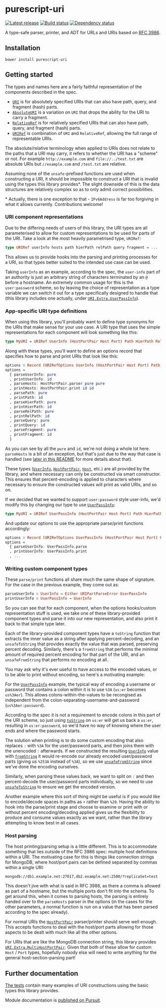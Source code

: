 # purescript-uri

[![Latest release](http://img.shields.io/github/release/slamdata/purescript-uri.svg)](https://github.com/slamdata/purescript-uri/releases)
[![Build status](https://travis-ci.org/slamdata/purescript-uri.svg?branch=master)](https://travis-ci.org/slamdata/purescript-uri)
[![Dependency status](https://img.shields.io/librariesio/github/slamdata/purescript-uri.svg)](https://libraries.io/github/slamdata/purescript-uri)

A type-safe parser, printer, and ADT for URLs and URIs based on [RFC 3986](http://tools.ietf.org/html/rfc3986).

## Installation

```
bower install purescript-uri
```

## Getting started

The types and names here are a fairly faithful representation of the components described in the spec.

- [`URI`][URI] is for absolutely specified URIs that can also have path, query, and fragment (hash) parts.
- [`AbsoluteURI`][AbsoluteURI] is a variation on `URI` that drops the ability for the URI to carry a fragment.
- [`RelativeRef`][RelativeRef] is for relatively specified URIs that can also have path, query, and fragment (hash) parts.
- [`URIRef`][URIRef] is combination of `URI` and `RelativeRef`, allowing the full range of representable URIs.

The absolute/relative terminology when applied to URIs does not relate to the paths that a URI may carry, it refers to whether the URI has a "scheme" or not. For example `http://example.com` and `file://../test.txt` are absolute URIs but `//example.com` and `/test.txt` are relative.

Assuming none of the `unsafe`-prefixed functions are used when constructing a URI, it should be impossible to construct a URI that is invalid using the types this library provides*. The slight downside of this is the data structures are relatively complex so as to only admit correct possibilities.

\* Actually, there is one exception to that - `IPv6Address` is far too forgiving in what it allows currently. Contributions welcome!

### URI component representations

Due to the differing needs of users of this library, the URI types are all parameterised to allow for custom representations to be used for parts of the URI. Take a look at the most heavily parametrised type, `URIRef`:

``` purescript
type URIRef userInfo hosts path hierPath relPath query fragment = ...
```

This allows us to provide hooks into the parsing and printing processes for a URI, so that types better suited to the intended use case can be used.

Taking `userInfo` as an example, according to the spec, the `user-info` part of an authority is just an arbitrary string of characters terminated by an `@` before a hostname. An extremely common usage for this is the `user:password` scheme, so by leaving the choice of representation as a type variable we can switch it out for a type specifically designed to handle that (this library includes one actually, under [`URI.Extra.UserPassInfo`][UserPassInfo]).

### App-specific URI type definitions

When using this library, you'll probably want to define type synonyms for the URIs that make sense for your use case. A URI type that uses the simple representations for each component will look something like this:

``` purescript
type MyURI = URIRef UserInfo (HostPortPair Host Port) Path HierPath RelPath Query Fragment
```

Along with these types, you'll want to define an options record that specifies how to parse and print URIs that look like this:

``` purescript
options ∷ Record (URIRefOptions UserInfo (HostPortPair Host Port) Path HierPath RelPath Query Fragment)
options =
  { parseUserInfo: pure
  , printUserInfo: id
  , parseHosts: HostPortPair.parser pure pure
  , printHosts: HostPortPair.print id id
  , parsePath: pure
  , printPath: id
  , parseHierPath: pure
  , printHierPath: id
  , parseRelPath: pure
  , printRelPath: id
  , parseQuery: pure
  , printQuery: id
  , parseFragment: pure
  , printFragment: id
  }
```

As you can see by all the `pure` and `id`, we're not doing a whole lot here. `parseHosts` is a bit of an exception, but that's just due to the way that case is handled (see [later in this README](#host-parsing) for more details about that).

These types ([`UserInfo`][UserInfo], [`HostPortPair`][HostPortPair], [`Host`][Host], etc.) are all provided by the library, and where necessary can only be constructed via smart constructor. This ensures that percent-encoding is applied to characters where necessary to ensure the constructed values will print as valid URIs, and so on.

If we decided that we wanted to support `user:password` style user-info, we'd modify this by changing our type to use [`UserPassInfo`][UserPassInfo]:

``` purescript
type MyURI = URIRef UserPassInfo (HostPortPair Host Port) Path HierPath RelPath Query Fragment
```

And update our options to use the appropriate parse/print functions accordingly:

``` purescript
options ∷ Record (URIRefOptions UserPassInfo (HostPortPair Host Port) Path HierPath RelPath Query Fragment)
options =
  { parseUserInfo: UserPassInfo.parse
  , printUserInfo: UserPassInfo.print
  , ...
```

### Writing custom component types

These `parse/print` functions all share much the same shape of signature. For the case in the previous example, they come out as:

``` purescript
parseUserInfo ∷ UserInfo → Either URIPartParseError UserPassInfo
printUserInfo ∷ UserPassInfo → UserInfo
```

So you can see that for each component, when the options hooks/custom representation stuff is used, we take one of these library-provided component types and parse it into our new representation, and also print it back to that simple type later.

Each of the library-provided component types have a `toString` function that extracts the inner value as a string after applying percent-decoding, and an `unsafeToString` that provides exactly the value that was parsed, preserving percent decoding. Similarly, there's a `fromString` that performs the minimal amount of required percent encoding for that part of the URI, and an `unsafeFromString` that performs no encoding at all.

You may ask why it's ever useful to have access to the encoded values, or to be able to print without encoding, so here's a motivating example:

For the [`UserPassInfo`][UserPassInfo] example, the typical way of encoding a username or password that contains a colon within it is to use `%3A` (`us:er` becomes `us%3Aer`). This allows colons-within-the-values to be recongised as independent from the colon-separating-username-and-password (`us%3Aer:password`).

According to the spec it is not a requirement to encode colons in this part of the URI scheme, so just using [`toString`][UserInfo.toString] on `us:er` will get us back a `us:er`, resulting in `us:er:password`, so we'd have no way of knowing where the user ends and where the password starts.

The solution when printing is to do some custom encoding that also replaces `:` with `%3A` for the user/password parts, and then joins them with the unencoded `:` afterwards. If we constructed the resulting [`UserInfo`][UserInfo] value with [`fromString`][UserInfo.fromString] it would re-encode our already encoded user/password parts (giving us `%253A` instead of `%3A`), so we use [`unsafeFromString`][UserInfo.unsafeFromString] since we've done the encoding ourselves.

Similarly, when parsing these values back, we want to split on `:` and then percent-decode the user/password parts individually, so we need to use [`unsafeToString`][UserInfo.unsafeToString] to ensure we get the encoded version.

Another example where this sort of thing might be useful is if you would like to encode/decode spaces in paths as `+` rather than `%20`. Having the ability to hook into the parse/print stage and choose to examine or print with or without percent encoding/decoding applied gives us the flexibility to produce and consume values exactly as we want, rather than the library attempting to know best in all cases.

### Host parsing

The host printing/parsing setup is a little different. This is to accommodate something that lies outside of the RFC 3986 spec: multiple host definitions within a URI. The motivating case for this is things like connection strings for MongoDB, where host/port pairs can be defined separated by commas within a single URI:

```
mongodb://db1.example.net:27017,db2.example.net:2500/?replicaSet=test
```

This doesn't jive with what is said in RFC 3986, as there a comma is allowed as part of a hostname, but the multiple ports don't fit into the schema. To get around this, when it comes to parsing hosts, the parsing is entirely handed over to the `parseHosts` parser in the options (in the cases for the other parameters, a normal function is run on a value that has been parsed according to the spec already).

For normal URIs the [`HostPortPair`][HostPortPair] parser/printer should serve well enough. This accepts functions to deal with the host/port parts allowing for those aspects to be dealt with much like all the other options.

For URIs that are like the MongoDB connection string, this library provides [`URI.Extra.MultiHostPortPair`][MultiHostPortPair]. Given that both of these allow for custom `Host` / `Port` types, hopefully nobody else will need to write anything for the general host-section-parsing part!

## Further documentation

[The tests](test/) contain many examples of URI constructions using the basic types this library provides.

Module documentation is [published on Pursuit](http://pursuit.purescript.org/packages/purescript-uri).

[AbsoluteURI]: https://pursuit.purescript.org/packages/purescript-uri/docs/URI.AbsoluteURI
[Host]: https://pursuit.purescript.org/packages/purescript-uri/docs/URI.Host
[HostPortPair]: https://pursuit.purescript.org/packages/purescript-uri/docs/URI.HostPortPair
[MultiHostPortPair]: https://pursuit.purescript.org/packages/purescript-uri/docs/URI.Extra.MultiHostPortPair
[RelativeRef]: https://pursuit.purescript.org/packages/purescript-uri/docs/URI.RelativeRef
[URI]: https://pursuit.purescript.org/packages/purescript-uri/docs/URI.URI
[URIRef]: https://pursuit.purescript.org/packages/purescript-uri/docs/URI.URIRef
[UserInfo.fromString]: https://pursuit.purescript.org/packages/purescript-uri/docs/URI.UserInfo#v:fromString
[UserInfo.toString]: https://pursuit.purescript.org/packages/purescript-uri/docs/URI.UserInfo#v:toString
[UserInfo.unsafeFromString]: https://pursuit.purescript.org/packages/purescript-uri/docs/URI.UserInfo#v:unsafeFromString
[UserInfo.unsafeToString]: https://pursuit.purescript.org/packages/purescript-uri/docs/URI.UserInfo#v:unsafeToString
[UserInfo]: https://pursuit.purescript.org/packages/purescript-uri/docs/URI.UserInfo
[UserPassInfo]: https://pursuit.purescript.org/packages/purescript-uri/docs/URI.Extra.UserPassInfo
